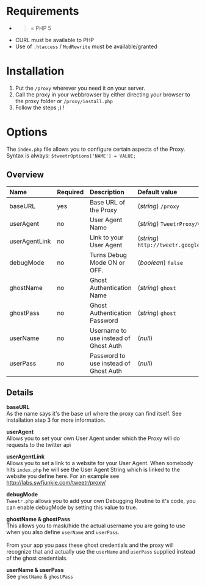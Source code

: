 # Requirements #

  * >= PHP 5
  * CURL must be available to PHP
  * Use of `.htaccess` / `ModRewrite` must be available/granted

# Installation #

  1. Put the `/proxy` wherever you need it on your server.
  1. Call the proxy in your webbrowser by either directing your browser to the proxy folder or `/proxy/install.php`
  1. Follow the steps ;) !

# Options #

The `index.php` file allows you to configure certain aspects of the Proxy. Syntax is always: `$tweetrOptions['NAME'] = VALUE;`

## Overview ##
| **Name** | **Required** | **Description** | **Default value** |
|:---------|:-------------|:----------------|:------------------|
| baseURL | yes | Base URL of the Proxy | (_string_) `/proxy` |
| userAgent | no | User Agent Name | (_string_) `TweetrProxy/0.92` |
| userAgentLink | no | Link to your User Agent | (_string_) `http://tweetr.googlecode.com` |
| debugMode | no |  Turns Debug Mode ON or OFF. | (_boolean_) `false` |
| ghostName | no |  Ghost Authentication Name | (_string_) `ghost` |
| ghostPass | no |  Ghost Authentication Password | (_string_) `ghost` |
| userName | no |  Username to use instead of Ghost Auth | (_null_) |
| userPass | no |  Password to use instead of Ghost Auth | (_null_) |

## Details ##

<p><b>baseURL</b><br />
As the name says it's the base url where the proxy can find itself. See installation step 3 for more information.<br>
</p>
<p>
<b>userAgent</b><br />
Allows you to set your own User Agent under which the Proxy will do requests to the twitter api<br>
</p>
<p>
<b>userAgentLink</b><br />
Allows you to set a link to a website for your User Agent. When somebody hits <code>index.php</code> he will see the User Agent String which is linked to the website you define here. For an example see <a href='http://labs.swfjunkie.com/tweetr/proxy/'>http://labs.swfjunkie.com/tweetr/proxy/</a>
</p>
<p>
<b>debugMode</b><br />
<code>Tweetr.php</code> allows you to add your own Debugging Routine to it's code, you can enable debugMode by setting this value to true.<br>
</p>
<p>
<b>ghostName & ghostPass</b><br />
This allows you to mask/hide the actual username you are going to use when you also define <code>userName</code> and <code>userPass</code>.<br>
<br />From your app you pass these ghost credentials and the proxy will recognize that and actually use the <code>userName</code> and <code>userPass</code> supplied instead of the ghost credentials.<br>
</p>
<p>
<b>userName & userPass</b><br />
See <code>ghostName</code> & <code>ghostPass</code></p>